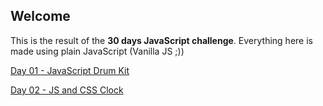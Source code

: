 ## Welcome

This is the result of the **30 days JavaScript challenge**. Everything here is made using plain JavaScript (Vanilla JS ;))

[Day 01 - JavaScript Drum Kit](https://sethipawandeep.github.io/JavaScript30/Day%2001%20-%20JavaScript%20Drum%20Kit/index.html)

[Day 02 - JS and CSS Clock](https://sethipawandeep.github.io/JavaScript30/Day%2002%20-%20JS%20and%20CSS%20Clock/index.html)
